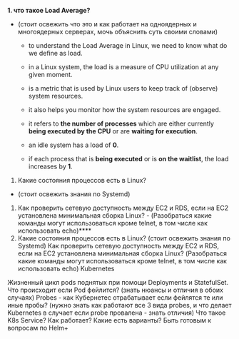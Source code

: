 **1. что такое Load Average?** 
- (стоит освежить что это и как работает на одноядерных и многоядерных серверах, мочь объяснить суть своими словами)

  - to understand the Load Average in Linux, we need to know what do we define as load.
  - in a Linux system, the load is a measure of CPU utilization at any given moment.

  - is a metric that is used by Linux users to keep track of (observe) system resources. 
  - it also helps you monitor how the system resources are engaged.
  - it refers to **the number of processes** which are either currently **being executed by the CPU** or are **waiting for execution**.
  - an idle system has a load of **0**. 
  - if each process that is **being executed** or is **on the waitlist**, the load increases by **1**.


1. Какие состояния процессов есть в Linux? 
- (стоит освежить знания по Systemd)

1. Как проверить сетевую доступность между EC2 и RDS, если на  EC2 установлена минимальная сборка Linux? - (Разобраться какие команды могут использоваться кроме telnet, в том числе как использовать echo)****
2. Какие состояния процессов есть в Linux? (стоит освежить знания по Systemd)
Как проверить сетевую доступность между EC2 и RDS, если на  EC2 установлена минимальная сборка Linux? (Разобраться какие команды могут использоваться кроме telnet, в том числе как использовать echo)
Kubernetes

Жизненный цикл pods поднятых при помощи Deployments и StatefulSet. Что происходит если Pod фейлится? (знать нюансы и отличия в обоих случаях)
Probes - как Кубернетес отрабатывает если фейлятся те или иные пробы? (нужно знать как работают все 3 вида probes, и что делает Kubernetes в случает если probe провалена - знать отличия)
Что такое K8s Service? Как работает? Какие есть варианты?
Быть готовым к вопросам по Helm+